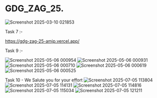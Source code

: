 # GDG_ZAG_25.

![Screenshot 2025-03-10 021853](https://github.com/user-attachments/assets/5c981694-7ac4-4b09-bf9f-69e26dbf477e)

Task 7 :-

https://gdg-zag-25-amjp.vercel.app/


Task 9 :-

![Screenshot 2025-05-06 000954](https://github.com/user-attachments/assets/f6ffc704-ef02-45ec-bba9-b2b9c582e8d2)
![Screenshot 2025-05-06 000931](https://github.com/user-attachments/assets/071bd24c-fdb0-4b2a-a1b0-77c79505f2e8)
![Screenshot 2025-05-06 000710](https://github.com/user-attachments/assets/1e1129c0-097a-4c01-a2c5-cc931deda114)
![Screenshot 2025-05-06 000619](https://github.com/user-attachments/assets/bc01313a-ec35-46d6-89a6-089d4f760517)
![Screenshot 2025-05-06 000525](https://github.com/user-attachments/assets/15928fc1-2bc1-4061-b30b-a7dde6e9a903)




Task 10 - We Salute you for your effort
![Screenshot 2025-07-05 113804](https://github.com/user-attachments/assets/ae8410ed-15d7-47ee-96c4-26906be1713c)
![Screenshot 2025-07-05 114131](https://github.com/user-attachments/assets/2dd59f19-864b-40ce-97ec-f51743dc4b25)
![Screenshot 2025-07-05 114816](https://github.com/user-attachments/assets/140598b3-c022-4bef-91f3-00f0fc47de4f)
![Screenshot 2025-07-05 115034](https://github.com/user-attachments/assets/0335dc0f-4150-47a1-bcfc-199edba65aed)
![Screenshot 2025-07-05 121211](https://github.com/user-attachments/assets/28b9b13c-9906-406b-9ce6-2176b4d7cd2f)

